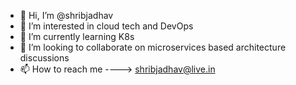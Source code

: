 - 👋 Hi, I’m @shribjadhav
- 👀 I’m interested in cloud tech and DevOps
- 🌱 I’m currently learning K8s
- 💞️ I’m looking to collaborate on microservices based architecture discussions
- 📫 How to reach me ----> shribjadhav@live.in

<!---
shribjadhav/shribjadhav is a ✨ special ✨ repository because its `README.md` (this file) appears on your GitHub profile.
You can click the Preview link to take a look at your changes.
--->
